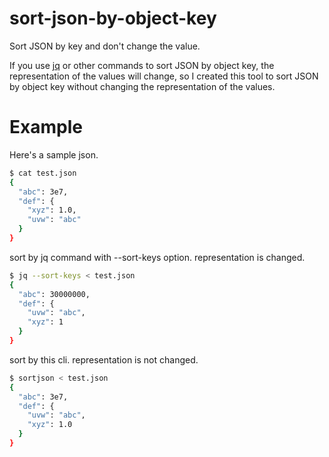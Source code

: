 # sort-json-by-object-key
Sort JSON by key and don't change the value.

If you use [jq](https://stedolan.github.io/jq/) or other commands to sort JSON by object key, the representation of the values will change, so I created this tool to sort JSON by object key without changing the representation of the values.

# Example
Here's a sample json.

```bash
$ cat test.json
{
  "abc": 3e7,
  "def": {
    "xyz": 1.0,
    "uvw": "abc"
  }
}
```

sort by jq command with --sort-keys option.
representation is changed.

```bash
$ jq --sort-keys < test.json
{
  "abc": 30000000,
  "def": {
    "uvw": "abc",
    "xyz": 1
  }
}
```

sort by this cli.
representation is not changed.

```bash
$ sortjson < test.json
{
  "abc": 3e7,
  "def": {
    "uvw": "abc",
    "xyz": 1.0
  }
}
```

